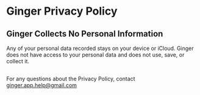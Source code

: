 # Ginger Privacy Policy

## Ginger Collects No Personal Information
Any of your personal data recorded stays on your device or iCloud. Ginger does not have access to your personal data and does not use, save, or collect it.

##
For any questions about the Privacy Policy, contact ginger.app.help@gmail.com
